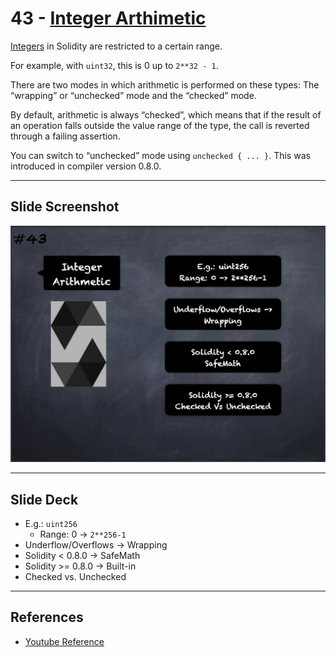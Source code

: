 # 43 - [Integer Arthimetic](Integer%20Arthimetic.md)
[Integers](Integers.md) in Solidity are restricted to a certain range. 

For example, with `uint32`, this is 0 up to `2**32 - 1`. 

There are two modes in which arithmetic is performed on these types: The “wrapping” or “unchecked” mode and the “checked” mode. 

By default, arithmetic is always “checked”, which means that if the result of an operation falls outside the value range of the type, the call is reverted through a failing assertion. 

You can switch to “unchecked” mode using `unchecked { ... }`. This was introduced in compiler version 0.8.0.
___
## Slide Screenshot
![043.png](../images/solidity101/043.png)
___
## Slide Deck
- E.g.: `uint256`
	- Range: 0 -> `2**256-1`
- Underflow/Overflows -> Wrapping
- Solidity < 0.8.0 -> SafeMath
- Solidity >= 0.8.0 -> Built-in
- Checked vs. Unchecked
___
## References
- [Youtube Reference](https://youtu.be/6VIJpze1jbU?t=278)


